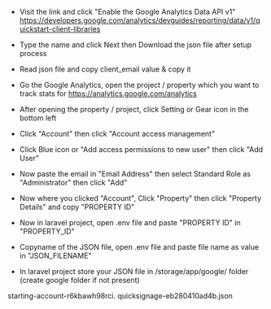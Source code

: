 * Visit the link and click "Enable the Google Analytics Data API v1"
https://developers.google.com/analytics/devguides/reporting/data/v1/quickstart-client-libraries
* Type the name and click Next then Download the json file after setup process
* Read json file and copy client_email value & copy it

* Go the Google Analytics, open the project / property which you want to track stats for
https://analytics.google.com/analytics
* After opening the property / project, click Setting or Gear icon in the bottom left
* Click "Account" then click "Account access management"
* Click Blue icon or "Add access permissions to new user" then click "Add User"
* Now paste the email in "Email Address" then select Standard Role as "Administrator" then click "Add"
* Now where you clicked "Account", Click "Property" then click "Property Details" and copy "PROPERTY ID"

* Now in laravel project, open .env file and paste "PROPERTY ID" in "PROPERTY_ID"
* Copyname of the JSON file, open .env file and paste file name as value in "JSON_FILENAME"
* In laravel project store your JSON file in /storage/app/google/ folder (create google folder if not present)

<!-- Ignore it :) -->
starting-account-r6kbawh98rci.
quicksignage-eb280410ad4b.json
